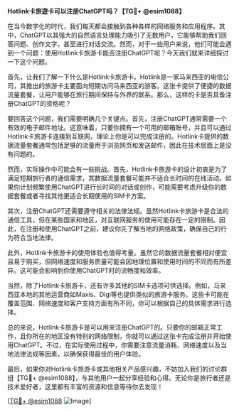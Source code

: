 **Hotlink卡旅遊卡可以注册ChatGPT吗？【TG💪+ @esim1088】**

在当今数字化的时代，我们每天都会接触到各种各样的网络服务和应用程序。其中，ChatGPT以其强大的自然语言处理能力吸引了无数用户。它能够帮助我们回答问题、创作文字，甚至进行对话交流。然而，对于一些用户来说，他们可能会遇到一个问题：使用Hotlink卡旅游卡能否注册ChatGPT呢？今天我们就来详细探讨一下这个问题。

首先，让我们了解一下什么是Hotlink卡旅游卡。Hotlink是一家马来西亚的电信公司，其推出的旅游卡主要面向短期访问马来西亚的游客。这张卡提供了便捷的数据流量套餐，让用户能够在旅行期间保持与外界的联系。那么，这样的卡是否具备注册ChatGPT的资格呢？

要回答这个问题，我们需要明确几个关键点。首先，注册ChatGPT通常需要一个有效的电子邮件地址。这意味着，只要你拥有一个可用的邮箱账号，并且可以通过Hotlink卡旅游卡连接到互联网，理论上你是可以完成注册的。Hotlink卡提供的数据流量套餐通常包括足够的流量用于浏览网页和发送邮件，因此在技术层面上是没有问题的。

然而，实际操作中可能会有一些挑战。首先，Hotlink卡旅游卡的设计初衷是为了满足短期旅行者的通信需求，其数据流量套餐可能并不适合长时间的在线活动。如果你计划频繁使用ChatGPT进行长时间的对话或创作，可能需要考虑升级你的数据套餐或者寻找其他更适合长期使用的SIM卡方案。

其次，注册ChatGPT还需要遵守相关的法律法规。虽然Hotlink卡旅游卡是合法的通信工具，但在某些国家和地区，对互联网服务的使用可能存在一定的限制。因此，在注册和使用ChatGPT之前，建议你先了解当地的网络政策，确保自己的行为符合当地法律。

此外，Hotlink卡旅游卡的使用体验也值得考量。虽然它的数据流量套餐相对便宜且易于购买，但网络速度和服务质量可能会因地理位置和使用时间的不同而有所差异。这可能会影响到你使用ChatGPT时的流畅度和效率。

当然，除了Hotlink卡旅游卡，还有许多其他的SIM卡选项可供选择。例如，马来西亚本地的其他运营商如Maxis、Digi等也提供类似的旅游卡服务。这些卡可能在覆盖范围、网络速度和客户支持方面有所不同，你可以根据自己的具体需求进行选择。

总的来说，Hotlink卡旅游卡是可以用来注册ChatGPT的。只要你的邮箱正常工作，且你所在的地区没有特别的网络限制，你就可以通过这张卡完成注册并开始使用ChatGPT。不过，在实际使用过程中，你需要注意流量消耗、网络速度以及当地法律法规等因素，以确保获得最佳的用户体验。

最后，如果你对Hotlink卡旅游卡或其他相关产品感兴趣，不妨加入我们的讨论群组【TG💪+ @esim1088】，与其他用户一起分享经验和心得。无论你是旅行者还是技术爱好者，这里都有丰富的资源和信息等待你去发现！

[[TG💪+ @esim1088](https://t.me/s/esim1088) ![Image](https://i.postimg.cc/4NQfJmqS/Snipaste-2025-05-13-00-14-12.png)]